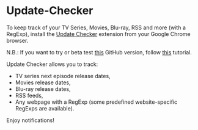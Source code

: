 Update-Checker
==============

To keep track of your TV Series, Movies, Blu-ray, RSS and more (with a RegExp), install the [Update Checker](https://chrome.google.com/webstore/detail/gijloegddjacahpkmofechkbpefckhio) extension from your Google Chrome browser.

N.B.: If you want to try or beta test [this](https://github.com/lacroix-prime/Update-Checker) GitHub version, follow [this](https://developer.chrome.com/extensions/getstarted#unpacked) tutorial.

Update Checker allows you to track:

* TV series next episode release dates,
* Movies release dates,
* Blu-ray release dates,
* RSS feeds,
* Any webpage with a RegExp (some predefined website-specific RegExps are available).

Enjoy notifications!

